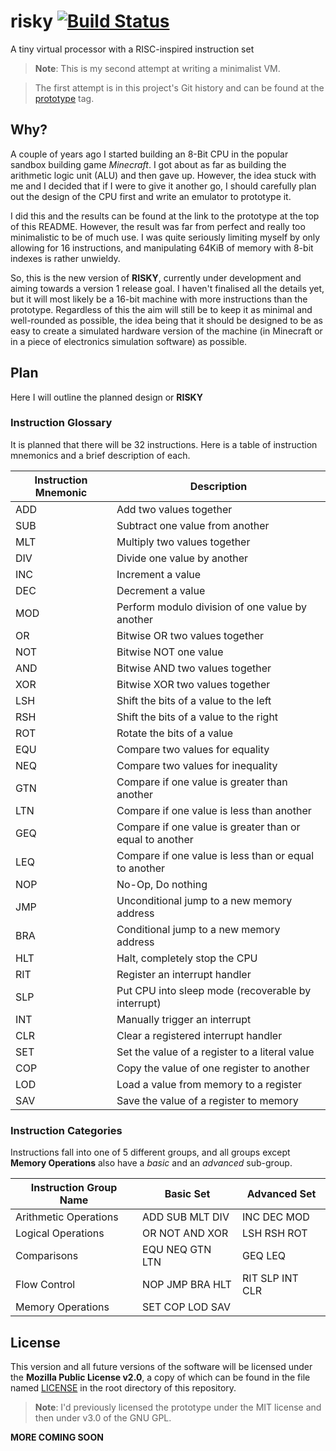 # risky [![Build Status](https://travis-ci.org/saxbophone/risky.svg?branch=develop)](https://travis-ci.org/saxbophone/risky)
A tiny virtual processor with a RISC-inspired instruction set

> **Note**: This is my second attempt at writing a minimalist VM.

> The first attempt is in this project's Git history and can be found at the [prototype](https://github.com/saxbophone/risky/tree/prototype) tag.

## Why?
A couple of years ago I started building an 8-Bit CPU in the popular sandbox building game *Minecraft*. I got about as far as building the arithmetic logic unit (ALU) and then gave up. However, the idea stuck with me and I decided that if I were to give it another go, I should carefully plan out the design of the CPU first and write an emulator to prototype it.

I did this and the results can be found at the link to the prototype at the top of this README. However, the result was far from perfect and really too minimalistic to be of much use. I was quite seriously limiting myself by only allowing for 16 instructions, and manipulating 64KiB of memory with 8-bit indexes is rather unwieldy.

So, this is the new version of **RISKY**, currently under development and aiming towards a version 1 release goal. I haven't finalised all the details yet, but it will most likely be a 16-bit machine with more instructions than the prototype. Regardless of this the aim will still be to keep it as minimal and well-rounded as possible, the idea being that it should be designed to be as easy to create a simulated hardware version of the machine (in Minecraft or in a piece of electronics simulation software) as possible.

## Plan
Here I will outline the planned design or **RISKY**

### Instruction Glossary
It is planned that there will be 32 instructions. Here is a table of instruction mnemonics and a brief description of each.

| Instruction Mnemonic | Description                                              |
| -------------------- | -------------------------------------------------------- |
| ADD                  | Add two values together                                  |
| SUB                  | Subtract one value from another                          |
| MLT                  | Multiply two values together                             |
| DIV                  | Divide one value by another                              |
| INC                  | Increment a value                                        |
| DEC                  | Decrement a value                                        |
| MOD                  | Perform modulo division of one value by another          |
| OR                   | Bitwise OR two values together                           |
| NOT                  | Bitwise NOT one value                                    |
| AND                  | Bitwise AND two values together                          |
| XOR                  | Bitwise XOR two values together                          |
| LSH                  | Shift the bits of a value to the left                    |
| RSH                  | Shift the bits of a value to the right                   |
| ROT                  | Rotate the bits of a value                               |
| EQU                  | Compare two values for equality                          |
| NEQ                  | Compare two values for inequality                        |
| GTN                  | Compare if one value is greater than another             |
| LTN                  | Compare if one value is less than another                |
| GEQ                  | Compare if one value is greater than or equal to another |
| LEQ                  | Compare if one value is less than or equal to another    |
| NOP                  | No-Op, Do nothing                                        |
| JMP                  | Unconditional jump to a new memory address               |
| BRA                  | Conditional jump to a new memory address                 |
| HLT                  | Halt, completely stop the CPU                            |
| RIT                  | Register an interrupt handler                            |
| SLP                  | Put CPU into sleep mode (recoverable by interrupt)       |
| INT                  | Manually trigger an interrupt                            |
| CLR                  | Clear a registered interrupt handler                     |
| SET                  | Set the value of a register to a literal value           |
| COP                  | Copy the value of one register to another                |
| LOD                  | Load a value from memory to a register                   |
| SAV                  | Save the value of a register to memory                   |

### Instruction Categories
Instructions fall into one of 5 different groups, and all groups except **Memory Operations** also have a *basic* and an *advanced* sub-group.

| Instruction Group Name | Basic Set       | Advanced Set    |
| ---------------------- | --------------- | --------------- |
| Arithmetic Operations  | ADD SUB MLT DIV | INC DEC MOD     |
| Logical Operations     | OR NOT AND XOR  | LSH RSH ROT     |
| Comparisons            | EQU NEQ GTN LTN | GEQ LEQ         |
| Flow Control           | NOP JMP BRA HLT | RIT SLP INT CLR |
| Memory Operations      | SET COP LOD SAV |                 |

## License
This version and all future versions of the software will be licensed under the **Mozilla Public License v2.0**, a copy of which can be found in the file named [LICENSE](https://raw.githubusercontent.com/saxbophone/risky/master/LICENSE) in the root directory of this repository.

> **Note**: I'd previously licensed the prototype under the MIT license and then under v3.0 of the GNU GPL.

**MORE COMING SOON**

